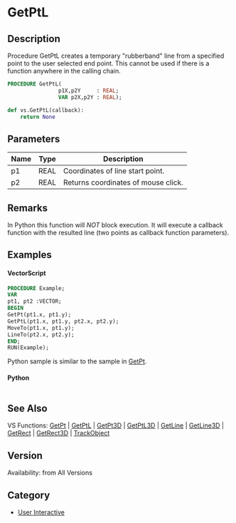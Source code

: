 # GetPtL

## Description
Procedure GetPtL creates a temporary &quot;rubberband&quot; line from a specified point to the user selected end point. This cannot be used if there is a function anywhere in the calling chain.

```pascal
PROCEDURE GetPtL(
				p1X,p2Y     : REAL;
				VAR p2X,p2Y : REAL);
```

```python
def vs.GetPtL(callback):
    return None
```

## Parameters
|Name|Type|Description|
|---|---|---|
|p1|REAL|Coordinates of line start point.|
|p2|REAL|Returns coordinates of mouse click.|

## Remarks
In Python this function will _NOT_ block execution. It will execute a callback function with the resulted line (two points as callback function parameters).

## Examples
#### VectorScript ####
```pascal
PROCEDURE Example;
VAR
pt1, pt2 :VECTOR;
BEGIN
GetPt(pt1.x, pt1.y);
GetPtL(pt1.x, pt1.y, pt2.x, pt2.y);
MoveTo(pt1.x, pt1.y);
LineTo(pt2.x, pt2.y);
END;
RUN(Example);
```
Python sample is similar to the sample in [GetPt](GetPt.md).
#### Python ####
```python

```

## See Also
VS Functions:
[GetPt](GetPt.md) |
[GetPtL](GetPtL.md) |
[GetPt3D](GetPt3D.md) |
[GetPtL3D](GetPtL3D.md) |
[GetLine](GetLine.md) |
[GetLine3D](GetLine3D.md) |
[GetRect](GetRect.md) |
[GetRect3D](GetRect3D.md) |
[TrackObject](TrackObject.md)

## Version
Availability: from All Versions

## Category
* [User Interactive](../Categories/User%20Interactive.md)
